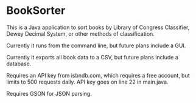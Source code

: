 # BookSorter
This is a Java application to sort books by Library of Congress Classifier, Dewey Decimal System, or other methods of classification.

Currently it runs from the command line, but future plans include a GUI.

Currently it exports all book data to a CSV, but future plans include a database.

Requires an API key from isbndb.com, which requires a free account, but limits to 500 requests daily. API key goes on line 22 in main.java.

Requires GSON for JSON parsing.
